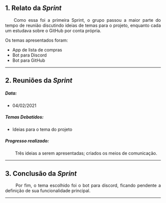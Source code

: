 ## 1. Relato da _Sprint_

<p align="justify">&emsp;&emsp;Como essa foi a primeira Sprint, o grupo passou a maior parte do tempo de reunião discutindo ideias de temas para o projeto, enquanto cada um estudava sobre o GitHub por conta própria.</p>

Os temas apresentados foram:
- App de lista de compras
- Bot para Discord
- Bot para GitHub

------------
## 2. Reuniões da _Sprint_ 
##### Data:
- 04/02/2021

##### _Temas Debatidos:_
- Ideias para o tema do projeto 

##### Progresso realizado: 
<p align="justify">&emsp;&emsp; Três ideias a serem apresentadas; criados os meios de comunicação.</p>


------------
## 3. Conclusão da _Sprint_
<p align="justify">&emsp;&emsp; Por fim, o tema escolhido foi o bot para discord, ficando pendente a definição de sua funcionalidade principal.</p>

------------